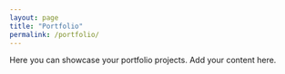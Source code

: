 ```yaml
---
layout: page
title: "Portfolio"
permalink: /portfolio/
---
```


Here you can showcase your portfolio projects. Add your content here.
